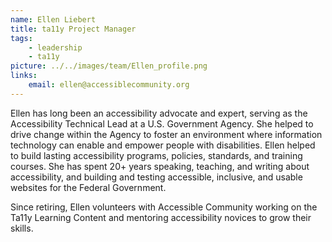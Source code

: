 ```yaml
---
name: Ellen Liebert
title: ta11y Project Manager
tags:
    - leadership
    - ta11y
picture: ../../images/team/Ellen_profile.png
links:
    email: ellen@accessiblecommunity.org
---
```

Ellen has long been an accessibility advocate and expert, serving as the Accessibility Technical Lead at a U.S. Government Agency. She helped to drive change within the Agency to foster an environment where information technology can enable and empower people with disabilities. Ellen helped to build lasting accessibility programs, policies, standards, and training courses. She has spent 20+ years speaking, teaching, and writing about accessibility, and building and testing accessible, inclusive, and usable websites for the Federal Government.

Since retiring, Ellen volunteers with Accessible Community working on the Ta11y Learning Content and mentoring accessibility novices to grow their skills.